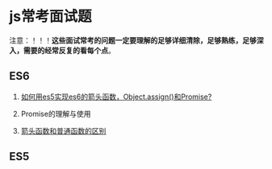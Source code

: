 # js常考面试题

注意：！！！**这些面试常考的问题一定要理解的足够详细清除，足够熟练，足够深入，需要的经常反复的看每个点**。

## ES6
1. [如何用es5实现es6的箭头函数，Object.assign()和Promise?](/qian-duan-ji-zhu-xue-xi-zong-jie-zheng-li/javascript/es6zhong-dian/ru-he-yong-es5-shi-xian-es6-de-chang-yong-fang-fa-ff1f-ff08-zhong-yao-ff09.md)

2. Promise的理解与使用

3. [箭头函数和普通函数的区别](/qian-duan-ji-zhu-xue-xi-zong-jie-zheng-li/javascript/es6zhong-dian/es6-han-shu-xin-te-xing.md#箭头函数和普通函数的区别)


## ES5



